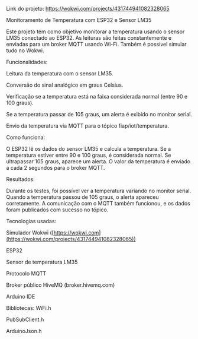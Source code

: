 Link do projeto: https://wokwi.com/projects/431744941082328065

Monitoramento de Temperatura com ESP32 e Sensor LM35

Este projeto tem como objetivo monitorar a temperatura usando o sensor LM35 conectado ao ESP32. As leituras são feitas constantemente e enviadas para um broker MQTT usando Wi-Fi. Também é possível simular tudo no Wokwi.

Funcionalidades:

Leitura da temperatura com o sensor LM35.

Conversão do sinal analógico em graus Celsius.

Verificação se a temperatura está na faixa considerada normal (entre 90 e 100 graus).

Se a temperatura passar de 105 graus, um alerta é exibido no monitor serial.

Envio da temperatura via MQTT para o tópico fiap/iot/temperatura.

Como funciona:

O ESP32 lê os dados do sensor LM35 e calcula a temperatura. Se a temperatura estiver entre 90 e 100 graus, é considerada normal. Se ultrapassar 105 graus, aparece um alerta. O valor da temperatura é enviado a cada 2 segundos para o broker MQTT.

Resultados:

Durante os testes, foi possível ver a temperatura variando no monitor serial. Quando a temperatura passou de 105 graus, o alerta apareceu corretamente. A comunicação com o MQTT também funcionou, e os dados foram publicados com sucesso no tópico.

Tecnologias usadas:

Simulador Wokwi ([https://wokwi.com](https://wokwi.com/projects/431744941082328065))

ESP32

Sensor de temperatura LM35


Protocolo MQTT

Broker público HiveMQ (broker.hivemq.com)

Arduino IDE

Bibliotecas:
WiFi.h

PubSubClient.h

ArduinoJson.h
